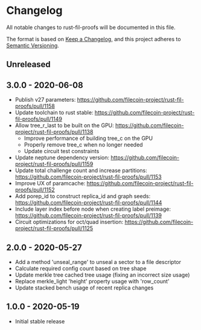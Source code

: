 # Changelog

All notable changes to rust-fil-proofs will be documented in this file.

The format is based on [Keep a Changelog](https://keepachangelog.com/en/1.0.0/),
and this project adheres to [Semantic Versioning](https://book.async.rs/overview/stability-guarantees.html).

## Unreleased

## 3.0.0 - 2020-06-08

- Publish v27 parameters: https://github.com/filecoin-project/rust-fil-proofs/pull/1158
- Update toolchain to rust stable: https://github.com/filecoin-project/rust-fil-proofs/pull/1149
- Allow tree_r_last to be built on the GPU: https://github.com/filecoin-project/rust-fil-proofs/pull/1138
  - Improve performance of building tree_c on the GPU
  - Properly remove tree_c when no longer needed
  - Update circuit test constraints
- Update neptune dependency version: https://github.com/filecoin-project/rust-fil-proofs/pull/1159
- Update total challenge count and increase partitions: https://github.com/filecoin-project/rust-fil-proofs/pull/1153
- Improve UX of paramcache: https://github.com/filecoin-project/rust-fil-proofs/pull/1152
- Add porep_id to construct replica_id and graph seeds: https://github.com/filecoin-project/rust-fil-proofs/pull/1144
- Include layer index before node when creating label preimage: https://github.com/filecoin-project/rust-fil-proofs/pull/1139
- Circuit optimizations for oct/quad insertion: https://github.com/filecoin-project/rust-fil-proofs/pull/1125

## 2.0.0 - 2020-05-27

- Add a method 'unseal_range' to unseal a sector to a file descriptor
- Calculate required config count based on tree shape
- Update merkle tree cached tree usage (fixing an incorrect size usage)
- Replace merkle_light 'height' property usage with 'row_count'
- Update stacked bench usage of recent replica changes

## 1.0.0 - 2020-05-19

- Initial stable release

[Unreleased]:
https://github.com/filecoin-project/rust-fil-proofs/compare/v3.0.0...HEAD
[3.0.0]: https://github.com/filecoin-project/rust-fil-proofs/tree/v3.0.0
[2.0.0]: https://github.com/filecoin-project/rust-fil-proofs/tree/v2.0.0
[1.0.0]: https://github.com/filecoin-project/rust-fil-proofs/tree/v1.0.0
